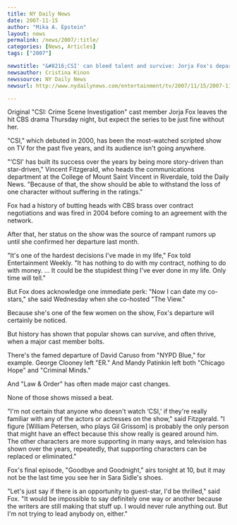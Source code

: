 ```yaml
---
title: NY Daily News 
date: 2007-11-15
author: "Mika A. Epstein"
layout: news
permalink: /news/2007/:title/
categories: [News, Articles]
tags: ["2007"]

newstitle: "&#8216;CSI' can bleed talent and survive: Jorja Fox's departure shouldn't hurt show  "
newsauthor: Cristina Kinon  
newssource: NY Daily News  
newsurl: http://www.nydailynews.com/entertainment/tv/2007/11/15/2007-11-15\_csi\_can\_bleed\_talent\_and\_survive\_jorja\_f.html 

---
```

Original "CSI: Crime Scene Investigation" cast member Jorja Fox leaves the hit CBS drama Thursday night, but expect the series to be just fine without her.

"CSI," which debuted in 2000, has been the most-watched scripted show on TV for the past five years, and its audience isn't going anywhere.

"&#8216;CSI' has built its success over the years by being more story-driven than star-driven," Vincent Fitzgerald, who heads the communications department at the College of Mount Saint Vincent in Riverdale, told the Daily News. "Because of that, the show should be able to withstand the loss of one character without suffering in the ratings."

Fox had a history of butting heads with CBS brass over contract negotiations and was fired in 2004 before coming to an agreement with the network.

After that, her status on the show was the source of rampant rumors up until she confirmed her departure last month.

"It's one of the hardest decisions I've made in my life," Fox told Entertainment Weekly. "It has nothing to do with my contract, nothing to do with money. ... It could be the stupidest thing I've ever done in my life. Only time will tell."

But Fox does acknowledge one immediate perk: "Now I can date my co-stars," she said Wednesday when she co-hosted "The View."

Because she's one of the few women on the show, Fox's departure will certainly be noticed.

But history has shown that popular shows can survive, and often thrive, when a major cast member bolts.

There's the famed departure of David Caruso from "NYPD Blue," for example. George Clooney left "ER." And Mandy Patinkin left both "Chicago Hope" and "Criminal Minds."

And "Law & Order" has often made major cast changes.

None of those shows missed a beat.

"I'm not certain that anyone who doesn't watch &#8216;CSI,' if they're really familiar with any of the actors or actresses on the show," said Fitzgerald. "I figure [William Petersen, who plays Gil Grissom] is probably the only person that might have an effect because this show really is geared around him. The other characters are more supporting in many ways, and television has shown over the years, repeatedly, that supporting characters can be replaced or eliminated."

Fox's final episode, "Goodbye and Goodnight," airs tonight at 10, but it may not be the last time you see her in Sara Sidle's shoes.

"Let's just say if there is an opportunity to guest-star, I'd be thrilled," said Fox. "It would be impossible to say definitely one way or another because the writers are still making that stuff up. I would never rule anything out. But I'm not trying to lead anybody on, either."  
